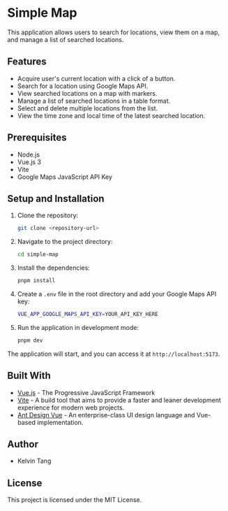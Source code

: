 # Simple Map

This application allows users to search for locations, view them on a map, and manage a list of searched locations.

## Features

- Acquire user's current location with a click of a button.
- Search for a location using Google Maps API.
- View searched locations on a map with markers.
- Manage a list of searched locations in a table format.
- Select and delete multiple locations from the list.
- View the time zone and local time of the latest searched location.

## Prerequisites

- Node.js
- Vue.js 3
- Vite
- Google Maps JavaScript API Key

## Setup and Installation

1. Clone the repository:

   ``` bash
   git clone <repository-url>
   ```

2. Navigate to the project directory:

   ``` bash
   cd simple-map
   ```

3. Install the dependencies:

   ``` bash
   pnpm install
   ```

4. Create a `.env` file in the root directory and add your Google Maps API key:

   ``` bash
   VUE_APP_GOOGLE_MAPS_API_KEY=YOUR_API_KEY_HERE
   ```

5. Run the application in development mode:

   ``` bash
   pnpm dev
   ```

The application will start, and you can access it at `http://localhost:5173`.

## Built With

- [Vue.js](https://vuejs.org/) - The Progressive JavaScript Framework
- [Vite](https://vitejs.dev/) - A build tool that aims to provide a faster and leaner development experience for modern web projects.
- [Ant Design Vue](https://2x.antdv.com/) - An enterprise-class UI design language and Vue-based implementation.

## Author

- Kelvin Tang

## License

This project is licensed under the MIT License.
